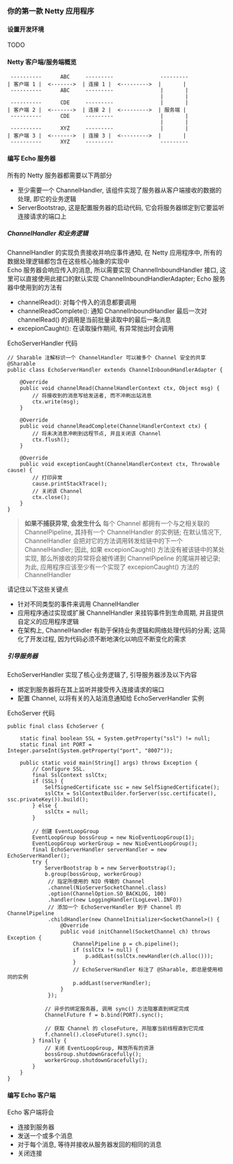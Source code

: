 ### 你的第一款 Netty 应用程序

#### 设置开发环境
TODO

#### Netty 客户端/服务端概览
```
 ----------      ABC     ---------               ---------
| 客户端 1 |  <------->  | 连接 1 |  <--------->  |       |
 ----------      ABC     ---------               |       |
                                                 |       |
 ----------      CDE     ---------               |       |
| 客户端 2 |  <------->  | 连接 2 |  <--------->  | 服务端 |
 ----------      CDE     ---------               |       |      
                                                 |       |
 ----------      XYZ     ---------               |       |
| 客户端 3 |  <------->  | 连接 3 |  <--------->  |       |
 ----------      XYZ     ---------               ---------
```

#### 编写 Echo 服务器
所有的 Netty 服务器都需要以下两部分
- 至少需要一个 ChannelHandler, 该组件实现了服务器从客户端接收的数据的处理, 即它的业务逻辑
- ServerBootstrap, 这是配置服务器的启动代码, 它会将服务器绑定到它要监听连接请求的端口上

##### ChannelHandler 和业务逻辑
ChannelHandler 的实现负责接收并响应事件通知, 在 Netty 应用程序中, 所有的数据处理逻辑都包含在这些核心抽象的实现中  
Echo 服务器会响应传入的消息, 所以需要实现 ChannelInboundHandler 接口, 这里可以直接使用此接口的默认实现 ChannelInboundHandlerAdapter; Echo 服务器中使用到的方法有
- channelRead(): 对每个传入的消息都要调用
- channelReadComplete(): 通知 ChannelInboundHandler 最后一次对 channelRead() 的调用是当前批量读取中的最后一条消息
- excepionCaught(): 在读取操作期间, 有异常抛出时会调用

EchoServerHandler 代码
```
// Sharable 注解标识一个 ChannelHandler 可以被多个 Channel 安全的共享
@Sharable
public class EchoServerHandler extends ChannelInboundHandlerAdapter {

    @Override
    public void channelRead(ChannelHandlerContext ctx, Object msg) {
        // 将接收到的消息写给发送者, 而不冲刷出站消息
        ctx.write(msg);
    }

    @Override
    public void channelReadComplete(ChannelHandlerContext ctx) {
        // 将未决消息冲刷到远程节点, 并且关闭该 Channel
        ctx.flush();
    }

    @Override
    public void exceptionCaught(ChannelHandlerContext ctx, Throwable cause) {
        // 打印异常
        cause.printStackTrace();
        // 关闭该 Channel
        ctx.close();
    }
}
```  
>**如果不捕获异常, 会发生什么**
每个 Channel 都拥有一个与之相关联的 ChannelPipeline, 其持有一个 ChannelHandler 的实例链; 在默认情况下, ChannelHandler 会把对它的方法调用转发给链中的下一个 ChannelHandler; 因此, 如果 excepionCaught() 方法没有被该链中的某处实现, 那么所接收的异常将会被传递到 ChannelPipeline 的尾端并被记录; 为此, 应用程序应该至少有一个实现了 excepionCaught() 方法的 ChannelHandler

请记住以下这些关键点
- 针对不同类型的事件来调用 ChannelHandler
- 应用程序通过实现或扩展 ChannelHandler 来挂钩事件到生命周期, 并且提供自定义的应用程序逻辑
- 在架构上, ChannelHandler 有助于保持业务逻辑和网络处理代码的分离; 这简化了开发过程, 因为代码必须不断地演化以响应不断变化的需求

##### 引导服务器
EchoServerHandler 实现了核心业务逻辑了, 引导服务器涉及以下内容
- 绑定到服务器将在其上监听并接受传入连接请求的端口
- 配置 Channel, 以将有关的入站消息通知给 EchoServerHandler 实例

EchoServer 代码
```
public final class EchoServer {

    static final boolean SSL = System.getProperty("ssl") != null;
    static final int PORT = Integer.parseInt(System.getProperty("port", "8007"));

    public static void main(String[] args) throws Exception {
        // Configure SSL.
        final SslContext sslCtx;
        if (SSL) {
            SelfSignedCertificate ssc = new SelfSignedCertificate();
            sslCtx = SslContextBuilder.forServer(ssc.certificate(), ssc.privateKey()).build();
        } else {
            sslCtx = null;
        }

        // 创建 EventLoopGroup
        EventLoopGroup bossGroup = new NioEventLoopGroup(1);
        EventLoopGroup workerGroup = new NioEventLoopGroup();
        final EchoServerHandler serverHandler = new EchoServerHandler();
        try {
            ServerBootstrap b = new ServerBootstrap();
            b.group(bossGroup, workerGroup)
             // 指定所使用的 NIO 传输的 Channel
             .channel(NioServerSocketChannel.class)
             .option(ChannelOption.SO_BACKLOG, 100)
             .handler(new LoggingHandler(LogLevel.INFO))
             // 添加一个 EchoServerHandler 到子 Channel 的 ChannelPipeline
             .childHandler(new ChannelInitializer<SocketChannel>() {
                 @Override
                 public void initChannel(SocketChannel ch) throws Exception {
                     ChannelPipeline p = ch.pipeline();
                     if (sslCtx != null) {
                         p.addLast(sslCtx.newHandler(ch.alloc()));
                     }
                     // EchoServerHandler 标注了 @Sharable, 即总是使用相同的实例
                     p.addLast(serverHandler);
                 }
             });

            // 异步的绑定服务器, 调用 sync() 方法阻塞直到绑定完成
            ChannelFuture f = b.bind(PORT).sync();

            // 获取 Channel 的 closeFuture, 并阻塞当前线程直到它完成
            f.channel().closeFuture().sync();
        } finally {
            // 关闭 EventLoopGroup, 释放所有的资源
            bossGroup.shutdownGracefully();
            workerGroup.shutdownGracefully();
        }
    }
}
```

#### 编写 Echo 客户端
Echo 客户端将会
- 连接到服务器
- 发送一个或多个消息
- 对于每个消息, 等待并接收从服务器发回的相同的消息
- 关闭连接
